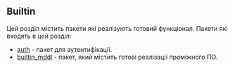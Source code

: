 ## Builtin
Цей розділ містить пакети які реалізують готовий функціонал. Пакети які входять в цей розділ:
* [auth](https://github.com/uwine4850/foozy/blob/master/docs/ua/builtin/auth.md) - пакет для аутентифікації.
* [builtin_mddl](https://github.com/uwine4850/foozy/blob/master/docs/ua/builtin/builtin_mddl.md) - пакет, який містить готові 
реалізації проміжного ПО.